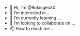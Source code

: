 - 👋 Hi, I’m @Rokisgeo30
- 👀 I’m interested in ...
- 🌱 I’m currently learning ...
- 💞️ I’m looking to collaborate on ...
- 📫 How to reach me ...

<!---
Rokisgeo30/Rokisgeo30 is a ✨ special ✨ repository because its `README.md` (this file) appears on your GitHub profile.
You can click the Preview link to take a look at your changes.
-I am looking for 5billionsales.com 
